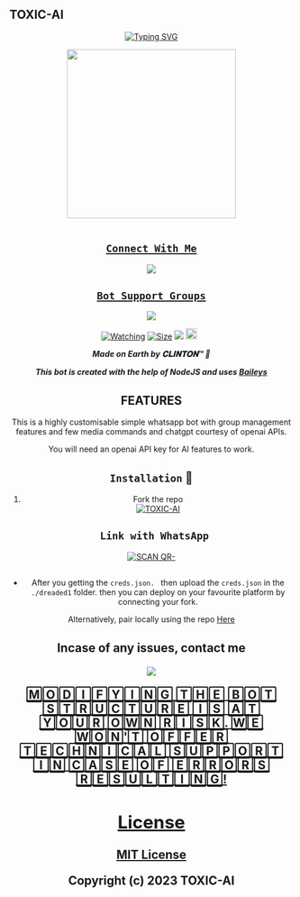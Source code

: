 ## TOXIC-AI
<div align="center">
<a href="https://git.io/typing-svg"><img src="https://readme-typing-svg.demolab.com?font=Black+Ops+One&size=50&pause=1000&color=1BAFBAFF&center=true&width=910&height=100&lines=LONG LIVE+👑TOXIC-MD👑;MULTI+DEVICE+WHATSAPP+BOT;CREATED+BY+CLINTON;PUBLIC+RELESED; ...;TEAM TOXIC®." alt="Typing SVG" /></a>
  </p>
  
<p align="center">
<img src="https://telegra.ph/file/415aff68cbe243472f786.jpg" width="300" height="300"/>
</p>
<p align="center">
  <a href="#"><img src="http://readme-typing-svg.herokuapp.com?color=d1fa02&center=true&vCenter=true&multiline=false&lines=TOXIC-BOT+WHATSAPP+BOT" alt="">
</p>


## ```Connect With Me```

<p align="center">

<a href="https://api.whatsapp.com/send?phone=254735342808&text=𝘩𝘦𝘭𝘭𝘰+Clinton"><img src="https://img.shields.io/badge/Contact Clinton-25D366?style=for-the-badge&logo=whatsapp&logoColor=white" />

</p>



## ```Bot Support Groups```
<p align="center">

<a href="https://chat.whatsapp.com/I0OrRfICxm3LHVyXMJx2BE"><img src="https://img.shields.io/badge/Join support group-25D366?style=for-the-badge&logo=whatsapp&logoColor=white" />

</p>

<a href="https://github.com/owlai01/CROWN-MD/watchers"><img title="Watching" src="https://img.shields.io/github/watchers/kimsirm/CROWN-MD?label=Watchers&color=red&style=flat-square"></a>
<a href="https://github.com/kimsirm/CROWN-MD/"><img title="Size" src="https://img.shields.io/github/repo-size/AlipBot/Api-Alpis?style=flat-square&color=darkred"></a>
<a href="https://hits.seeyoufarm.com"><img src="https://hits.seeyoufarm.com/api/count/incr/badge.svg?url=https://github.com/owlai01/Owl-Ai/%2Fhit-counter&count_bg=%2379C83D&title_bg=%23555555&icon=probot.svg&icon_color=%2304FF00&title=hits&edge_flat=false"/></a>
<a href="https://github.com/owlai01/CROWN-MD/graphs/commit-activity"><img height="20" src="https://img.shields.io/badge/Maintained-No-red.svg"></a>&nbsp;&nbsp;
</p>


***Made on Earth by 𝐂𝐋𝐈𝐍𝐓𝐎𝐍™ 🦄***


***This bot is created with the help of NodeJS and uses [Baileys](https://github.com/adiwajshing/Baileys)***

## FEATURES
This is a highly customisable simple whatsapp bot with group management features and few media commands and chatgpt courtesy of openai APIs.

You will need an openai API key for AI features to work.





    
## `Installation` 📲

1. Fork the repo
    <br>
<a href="https://github.com/xhclintohn/TOXIC-AI/fork"><img title="TOXIC-AI" src="https://img.shields.io/badge/FORK TOXIC-1-h?color=black&style=for-the-badge&logo=stackshare"></a>



## ` Link with WhatsApp`

<a href='https://replit.com/@xhclinton/TOXIC-AI-Pairing-v1' target="_blank"><img alt='SCAN QR-' src='https://img.shields.io/badge/Scan_qr-2-100000?style=for-the-badge&logo=scan&logoColor=white&labelColor=black&color=red'/></a>




## 
- After you getting the `creds.json. ` then upload the `creds.json` in the `./dreaded1` folder. then you can deploy on your favourite platform by connecting your fork.




Alternatively, pair locally using the repo [Here](https://github.com/xhclintohn/TOXIC-PAIRING)

    
<h2 align="center">   



    





 
     

    
 

Incase of any issues, contact me

<p align="center">

<a href="https://api.whatsapp.com/send?phone=254735342808&text=𝘩𝘦𝘭𝘭𝘰+Clinton"><img src="https://img.shields.io/badge/Contact Clinton-25D366?style=for-the-badge&logo=whatsapp&logoColor=white" />

</p>



🄼🄾🄳🄸🄵🅈🄸🄽🄶 🅃🄷🄴 🄱🄾🅃 🅂🅃🅁🅄🄲🅃🅄🅁🄴 🄸🅂 🄰🅃 🅈🄾🅄🅁 🄾🅆🄽 🅁🄸🅂🄺. 🅆🄴 🅆🄾🄽'🅃 🄾🄵🄵🄴🅁 🅃🄴🄲🄷🄽🄸🄲🄰🄻 🅂🅄🄿🄿🄾🅁🅃 🄸🄽 🄲🄰🅂🄴 🄾🄵 🄴🅁🅁🄾🅁🅂 🅁🄴🅂🅄🄻🅃🄸🄽🄶!



## License

[MIT License](https://https://github.com/xhclintohn/TOXIC-AI/blob/main/LICENSE)

Copyright (c) 2023 TOXIC-AI


